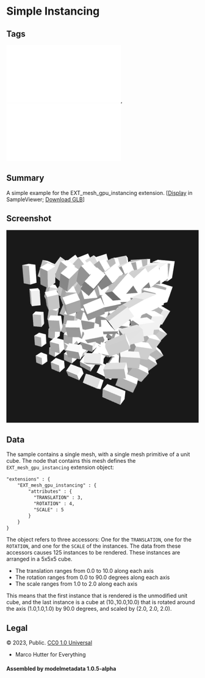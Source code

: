 # Simple Instancing

## Tags

![extension](../../Models-extension.md), ![testing](../../Models-testing.md)

## Summary

A simple example for the EXT_mesh_gpu_instancing extension. [[Display](https://github.khronos.org/glTF-Sample-Viewer-Release/?model=https://raw.GithubUserContent.com/DRx3D/glTF-Sample-Assets/main/./Models/SimpleInstancing/glTF-Binary/SimpleInstancing.glb) in SampleViewer; [Download GLB](https://raw.GithubUserContent.com/DRx3D/glTF-Sample-Assets/main/./Models/SimpleInstancing/glTF-Binary/SimpleInstancing.glb)]

## Screenshot

![screenshot](screenshot/screenshot_large.png)

## Data

The sample contains a single mesh, with a single mesh primitive of a unit cube. The node that contains this mesh defines the `EXT_mesh_gpu_instancing` extension object:
```
"extensions" : {
    "EXT_mesh_gpu_instancing" : {
        "attributes" : {
          "TRANSLATION" : 3,
          "ROTATION" : 4,
          "SCALE" : 5
        }
    }
}
```
The object refers to three accessors: One for the `TRANSLATION`, one for the `ROTATION`, and one for the `SCALE` of the instances. The data from these accessors causes 125 instances to be rendered. These instances are arranged in a 5x5x5 cube.

- The translation ranges from 0.0 to 10.0 along each axis
- The rotation ranges from 0.0 to 90.0 degrees along each axis
- The scale ranges from 1.0 to 2.0 along each axis

This means that the first instance that is rendered is the unmodified unit cube, and the last instance is a cube at (10.,10.0,10.0) that is rotated around the axis (1.0,1.0,1.0) by 90.0 degrees, and scaled by (2.0, 2.0, 2.0).



## Legal

&copy; 2023, Public. [CC0 1.0 Universal](https://creativecommons.org/publicdomain/zero/1.0/legalcode)

 - Marco Hutter for Everything

#### Assembled by modelmetadata 1.0.5-alpha